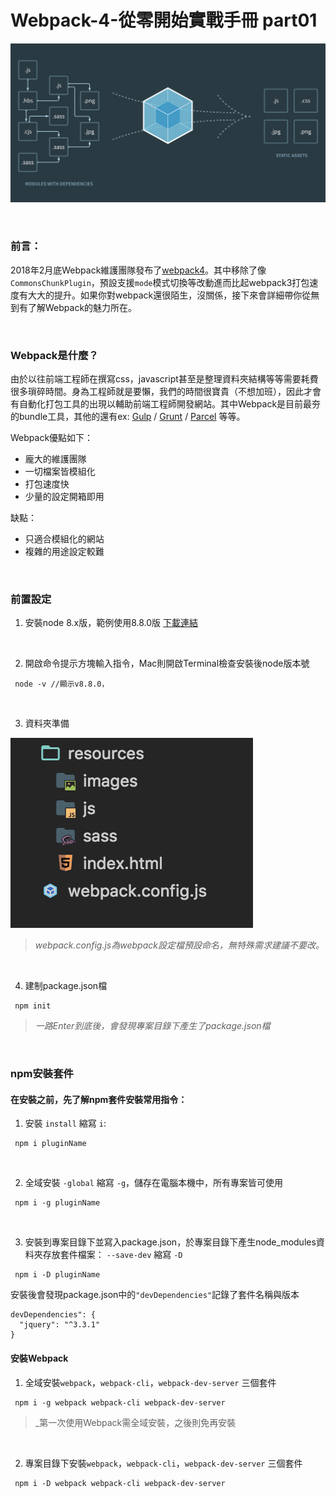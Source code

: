 # Webpack-4-從零開始實戰手冊 part01
![image](https://github.com/vicchoutw/webpack-4-go/blob/master/readme/webpack.png)

</br>

### 前言：
2018年2月底Webpack維護團隊發布了[webpack4](https://webpack.js.org/)。其中移除了像`CommonsChunkPlugin`，預設支援`mode`模式切換等改動進而比起webpack3打包速度有大大的提升。如果你對webpack還很陌生，沒關係，接下來會詳細帶你從無到有了解Webpack的魅力所在。

</br>

### Webpack是什麼？
由於以往前端工程師在撰寫css，javascript甚至是整理資料夾結構等等需要耗費很多瑣碎時間。身為工程師就是要懶，我們的時間很寶貴（不想加班），因此才會有自動化打包工具的出現以輔助前端工程師開發網站。其中Webpack是目前最夯的bundle工具，其他的還有ex: [Gulp](https://github.com/gulpjs/gulp) / [Grunt](https://github.com/gruntjs/grunt) / [Parcel](https://github.com/parcel-bundler) 等等。

Webpack優點如下：
* 龐大的維護團隊
* 一切檔案皆模組化
* 打包速度快
* 少量的設定開箱即用

缺點：
* 只適合模組化的網站
* 複雜的用途設定較難

</br>

### 前置設定
1. 安裝node 8.x版，範例使用8.8.0版
[下載連結](https://nodejs.org/en/download/)

</br>

2. 開啟命令提示方塊輸入指令，Mac則開啟Terminal檢查安裝後node版本號
```
 node -v //顯示v8.8.0，
```

</br>

3. 資料夾準備

![image](https://github.com/vicchoutw/webpack-4-go/blob/master/readme/file.png)
> _webpack.config.js為webpack設定檔預設命名，無特殊需求建議不要改。_

</br>

4. 建制package.json檔
```
 npm init
```
> _一路Enter到底後，會發現專案目錄下產生了package.json檔_

</br>

### npm安裝套件


#### 在安裝之前，先了解npm套件安裝常用指令：

1. 安裝 `install` 縮寫 `i`:
```
 npm i pluginName
```

</br>

2. 全域安裝 `-global` 縮寫 `-g`，儲存在電腦本機中，所有專案皆可使用
```
 npm i -g pluginName
```

</br>

3. 安裝到專案目錄下並寫入package.json，於專案目錄下產生node_modules資料夾存放套件檔案： `--save-dev` 縮寫 `-D`
```
 npm i -D pluginName
```

安裝後會發現package.json中的`"devDependencies"`記錄了套件名稱與版本
```
devDependencies": {
  "jquery": "^3.3.1"
}
```

#### 安裝Webpack

1. 全域安裝`webpack`，`webpack-cli`，`webpack-dev-server` 三個套件
```
 npm i -g webpack webpack-cli webpack-dev-server
```
> _第一次使用Webpack需全域安裝，之後則免再安裝

</br>

2. 專案目錄下安裝`webpack`，`webpack-cli`，`webpack-dev-server` 三個套件
```
 npm i -D webpack webpack-cli webpack-dev-server
```

</br>





